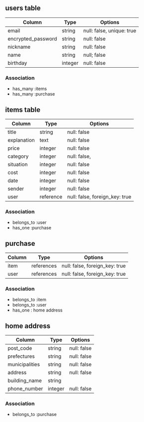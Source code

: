## users table


| Column             | Type                | Options                   |
|--------------------|---------------------|---------------------------|
| email              | string              | null: false, unique: true |
| encrypted_password | string              | null: false               |
| nickname           | string              | null: false               |
| name               | string              | null; false               |
| birthday           | integer            | null: false               |

### Association

* has_many :items
* has_many :purchase


## items table

| Column                              | Type       | Options                        |
|-------------------------------------|------------|--------------------------------|
| title                               | string     | null: false                    |
| explanation                         | text       | null: false                    |
| price                               | integer    | null: false                    |
| category                            | integer    | null: false,                   |
| situation                           | integer    | null: false                    |
| cost                                | integer    | null: false                    |
| date                                | integer    | null: false                    |
| sender                              | integer    | null: false                    |
| user                                | reference  | null: false, foreign_key: true |  

### Association

- belongs_to :user
- has_one :purchase

## purchase 

| Column      | Type       | Options                        |
|-------------|------------|--------------------------------|
| item        | references | null: false, foreign_key: true |
| user        | references | null: false, foreign_key: true |

### Association

- belongs_to :item
- belongs_to :user
- has_one : home address


## home address


| Column           | Type       | Options                        |
|------------------|------------|--------------------------------|
| post_code        | string     | null: false                    |
| prefectures      | string     | null: false                    |
| municipalities   | string     | null: false                    |
| address          | string     | null: false                    |
| building_name    | string     |                                |
| phone_number     | integer    | null: false                    |


### Association

- belongs_to :purchase